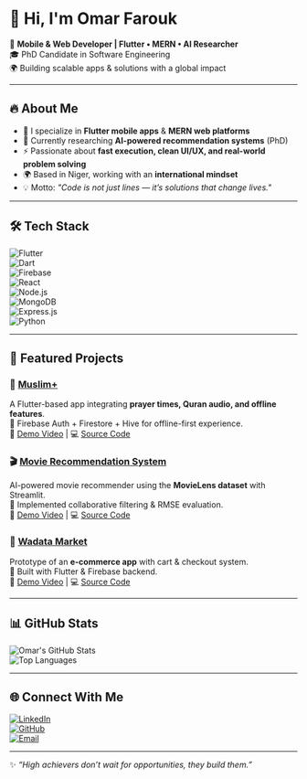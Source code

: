 # 👋 Hi, I'm Omar Farouk  

🚀 **Mobile & Web Developer | Flutter • MERN • AI Researcher**  
🎓 PhD Candidate in Software Engineering  
🌍 Building scalable apps & solutions with a global impact  

---

## 🔥 About Me  

- 📱 I specialize in **Flutter mobile apps** & **MERN web platforms**  
- 🤖 Currently researching **AI-powered recommendation systems** (PhD)  
- ⚡ Passionate about **fast execution, clean UI/UX, and real-world problem solving**  
- 🌍 Based in Niger, working with an **international mindset**  
- 💡 Motto: *"Code is not just lines — it’s solutions that change lives."*  

---

## 🛠️ Tech Stack  

![Flutter](https://img.shields.io/badge/Flutter-02569B?style=for-the-badge&logo=flutter&logoColor=white)  
![Dart](https://img.shields.io/badge/Dart-0175C2?style=for-the-badge&logo=dart&logoColor=white)  
![Firebase](https://img.shields.io/badge/Firebase-FFCA28?style=for-the-badge&logo=firebase&logoColor=black)  
![React](https://img.shields.io/badge/React-20232A?style=for-the-badge&logo=react&logoColor=61DAFB)  
![Node.js](https://img.shields.io/badge/Node.js-339933?style=for-the-badge&logo=nodedotjs&logoColor=white)  
![MongoDB](https://img.shields.io/badge/MongoDB-4EA94B?style=for-the-badge&logo=mongodb&logoColor=white)  
![Express.js](https://img.shields.io/badge/Express.js-404D59?style=for-the-badge)  
![Python](https://img.shields.io/badge/Python-3776AB?style=for-the-badge&logo=python&logoColor=white)  

---

## 📂 Featured Projects  

### 📱 [Muslim+](#)  
A Flutter-based app integrating **prayer times, Quran audio, and offline features**.  
🔹 Firebase Auth + Firestore + Hive for offline-first experience.  
🎥 [Demo Video](#) | 💻 [Source Code](#)  

### 🎬 [Movie Recommendation System](#)  
AI-powered movie recommender using the **MovieLens dataset** with Streamlit.  
🔹 Implemented collaborative filtering & RMSE evaluation.  
🎥 [Demo Video](#) | 💻 [Source Code](#)  

### 🛒 [Wadata Market](#)  
Prototype of an **e-commerce app** with cart & checkout system.  
🔹 Built with Flutter & Firebase backend.  
🎥 [Demo Video](#) | 💻 [Source Code](#)  

---

## 📊 GitHub Stats  

![Omar's GitHub Stats](https://github-readme-stats.vercel.app/api?username=omarfarouk&show_icons=true&theme=radical)  
![Top Languages](https://github-readme-stats.vercel.app/api/top-langs/?username=omarfarouk&layout=compact&theme=radical)  

---

## 🌐 Connect With Me  

[![LinkedIn](https://img.shields.io/badge/LinkedIn-0077B5?style=for-the-badge&logo=linkedin&logoColor=white)](https://linkedin.com/in/omarfarouk)  
[![GitHub](https://img.shields.io/badge/GitHub-100000?style=for-the-badge&logo=github&logoColor=white)](https://github.com/omarfarouk)  
[![Email](https://img.shields.io/badge/Email-D14836?style=for-the-badge&logo=gmail&logoColor=white)](mailto:youremail@example.com)  

---
✨ *“High achievers don’t wait for opportunities, they build them.”*  
